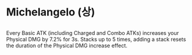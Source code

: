 # Michelangelo (상)

##

Every Basic ATK (including Charged and Combo ATKs) increases your Physical DMG by 7.2% for 3s. Stacks up to 5 times, adding a stack resets the duration of the Physical DMG increase effect.
